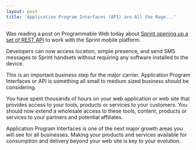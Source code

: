 ```yaml
---
layout: post
title: 'Application Program Interfaces (API) are All the Rage...'
---
```

Was reading a post on Programmable Web today about <a href="http://blog.programmableweb.com/2009/06/29/sprint-opens-api-gets-openly-restful/">Sprint opening up a set of REST API</a> to work with the Sprint mobile platform.<p></p>
Developers can now access location, simple presence, and send SMS messages to Sprint handsets without requiring any software installed to the device.<p></p>
This is an important business step for the major carrier. Application Program Interfaces or API is something all small to medium sized business should be considering.<p></p>
You have spent thousands of hours on your web application or web site that provides access to your tools, products or services to your customers. You should now extend a wholesale access to these tools, content, products or services to your partners and potential affiliates.<p></p>
Application Program Interfaces is one of the next major growth areas you will see for all businesses. Making your products and services available for consumption and delivery beyond your web site is key to your evolution.
